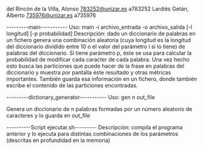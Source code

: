 del Rincón de la Villa, Alonso  783252@unizar.es  a783252
Lardiés Getán, Alberto  735976@unizar.es  a735976

---------main-----------
Uso: main -i archivo_entrada -o archivo_salida [-l longitud] [-p probabilidad]
Descripción: dado un diccionario de palabras en un fichero genera una combinación aleatoria (cuya longitud es la longitud del diccionario dividido entre 10 o el valor del parámetro l si lo tiene) de palabras del diccionario. Si tiene parámetro p, éste se usa para calcular la probabilidad de modificar cada caracter de cada palabra. Una vez hecho esto busca las particiones que puede hacer de la frase en palabras del diccionario y muestra por pantalla éste resultado y otras métricas importantes. También guarda esa información en un fichero, donde también escribe el contenido de las particiones encontradas.

---------dictionary_generator-----------
Uso: gen n out_file

Genera un diccionario de n palabras formadas por un número aleatorio de caracteres y lo guarda en out_file

----------Script ejecutar.sh---------
Descripción: compila el programa anterior y lo ejecuta para distintas combinaciones de los parámetros (descritas en profundidad en la memoria)